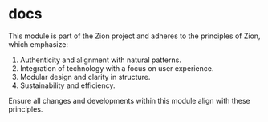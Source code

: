 # docs

This module is part of the Zion project and adheres to the principles of Zion, which emphasize:

1. Authenticity and alignment with natural patterns.
2. Integration of technology with a focus on user experience.
3. Modular design and clarity in structure.
4. Sustainability and efficiency.

Ensure all changes and developments within this module align with these principles.

